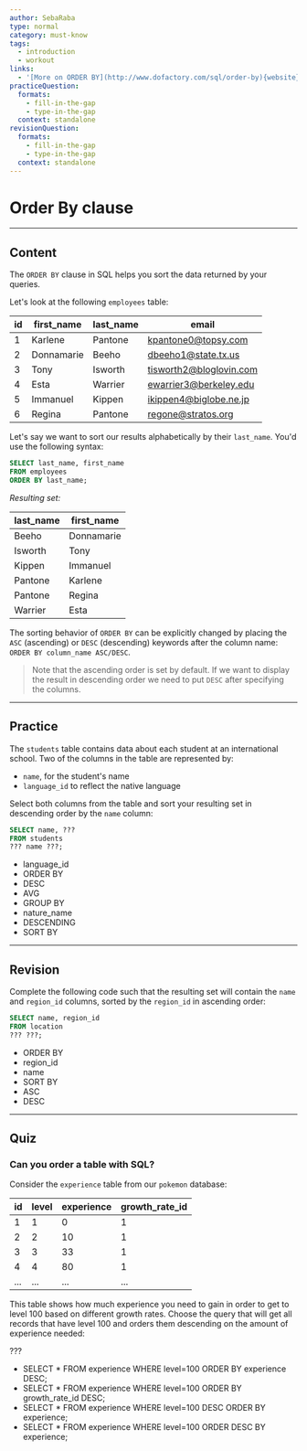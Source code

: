 ```yaml
---
author: SebaRaba
type: normal
category: must-know
tags:
  - introduction
  - workout
links:
  - '[More on ORDER BY](http://www.dofactory.com/sql/order-by){website}'
practiceQuestion:
  formats:
    - fill-in-the-gap
    - type-in-the-gap
  context: standalone
revisionQuestion:
  formats:
    - fill-in-the-gap
    - type-in-the-gap
  context: standalone
---
```


# Order By clause


---

## Content

The `ORDER BY` clause in SQL helps you sort the data returned by your queries.

Let's look at the following `employees` table:

| id | first_name | last_name | email                                                     |
| -- | ---------- | --------- | --------------------------------------------------------- |
| 1  | Karlene    | Pantone   | [kpantone0@topsy.com](mailto:kpantone0@topsy.com)         |
| 2  | Donnamarie | Beeho     | [dbeeho1@state.tx.us](mailto:dbeeho1@state.tx.us)         |
| 3  | Tony       | Isworth   | [tisworth2@bloglovin.com](mailto:tisworth2@bloglovin.com) |
| 4  | Esta       | Warrier   | [ewarrier3@berkeley.edu](mailto:ewarrier3@berkeley.edu)   |
| 5  | Immanuel   | Kippen    | [ikippen4@biglobe.ne.jp](mailto:ikippen4@biglobe.ne.jp)   |
| 6  | Regina     | Pantone   | [regone@stratos.org](mailto:regone@stratos.org)           |

Let's say we want to sort our results alphabetically by their `last_name`. You'd use the following syntax: 

```sql
SELECT last_name, first_name
FROM employees
ORDER BY last_name;
```

*Resulting set:*

| last_name | first_name |
| --------- | ---------- |
| Beeho     | Donnamarie |
| Isworth   | Tony       |
| Kippen    | Immanuel   |
| Pantone   | Karlene    |
| Pantone   | Regina     |
| Warrier   | Esta       |

The sorting behavior of `ORDER BY` can be explicitly changed by placing the `ASC` (ascending) or `DESC` (descending) keywords after the column name: `ORDER BY column_name ASC/DESC`.

> Note that the ascending order is set by default. If we want to display the result in descending order we need to put `DESC` after specifying the columns.


---

## Practice

The `students` table contains data about each student at an international school. Two of the columns in the table are represented by:

- `name`, for the student's name
- `language_id` to reflect the native language

Select both columns from the table and sort your resulting set in descending order by the `name` column:

```sql
SELECT name, ???
FROM students
??? name ???;
```

- language_id
- ORDER BY
- DESC
- AVG
- GROUP BY
- nature_name
- DESCENDING
- SORT BY


---

## Revision

Complete the following code such that the resulting set will contain the `name` and `region_id` columns, sorted by the `region_id` in ascending order:

```sql
SELECT name, region_id
FROM location
??? ???;
```

- ORDER BY
- region_id
- name
- SORT BY
- ASC
- DESC


---

## Quiz

### Can you order a table with SQL?


Consider the `experience` table from our `pokemon` database:

| id  | level | experience | growth_rate_id |
| --- | ----- | ---------- | -------------- |
| 1   | 1     | 0          | 1              |
| 2   | 2     | 10         | 1              |
| 3   | 3     | 33         | 1              |
| 4   | 4     | 80         | 1              |
| ... | ...   | ...        | ...            |

This table shows how much experience you need to gain in order to get to level 100 based on different growth rates. Choose the query that will get all records that have level 100 and orders them descending on the amount of experience needed:

 ???

- SELECT * FROM experience WHERE level=100 ORDER BY experience DESC;
- SELECT * FROM experience WHERE level=100 ORDER BY growth_rate_id DESC;
- SELECT * FROM experience WHERE level=100 DESC ORDER BY experience;
- SELECT * FROM experience WHERE level=100 ORDER DESC BY experience;
